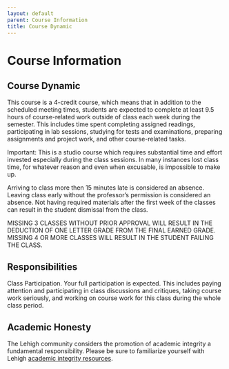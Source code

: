 ```yaml
---
layout: default
parent: Course Information
title: Course Dynamic
---
```


# Course Information

## Course Dynamic

This course is a 4-credit course, which means that in addition to the scheduled meeting times, students are expected to complete at least 9.5 hours of course-related work outside
of class each week during the semester. This includes time spent completing assigned readings, participating in lab sessions, studying for tests and examinations, preparing assignments and project work, and other course-related tasks.

Important: This is a studio course which requires substantial time and effort invested especially during the class sessions. In many instances lost class time, for whatever reason and even when excusable, is impossible to make up. 

Arriving to class more then 15 minutes late is considered an absence. Leaving class early without the professor’s permission is considered an absence. Not having required materials after the first week of the classes can result in the student dismissal from the class.

MISSING 3 CLASSES WITHOUT PRIOR APPROVAL WILL RESULT IN THE DEDUCTION OF ONE LETTER GRADE FROM THE FINAL EARNED GRADE. MISSING 4 OR MORE CLASSES WILL RESULT IN THE STUDENT FAILING THE CLASS.

## Responsibilities

Class Participation. Your full participation is expected. This includes paying attention and participating in class discussions and critiques, taking course work seriously, and working on course work for this class during the whole class period.

## Academic Honesty

The Lehigh community considers the promotion of academic integrity a fundamental responsibility. Please be sure to familiarize yourself with Lehigh [academic integrity resources](https://citl.lehigh.edu/academic-integrity-resources).